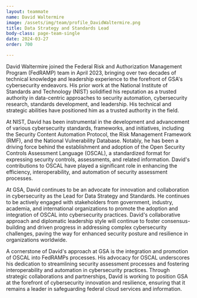 ```yaml
---
layout: teammate
name: David Waltermire
image: /assets/img/team/profile_DavidWaltermire.png
title: Data Strategy and Standards Lead
body-class: page-team-single
date: 2024-03-27
order: 700

---
```


David Waltermire joined the Federal Risk and Authorization Management Program (FedRAMP) team in April 2023, bringing over two decades of technical knowledge and leadership experience to the forefront of GSA's cybersecurity endeavors. His prior work at the National Institute of Standards and Technology (NIST) solidified his reputation as a trusted authority in data-centric approaches to security automation, cybersecurity research, standards development, and leadership. His technical and strategic abilities have positioned him as a trusted authority in the field.

At NIST, David has been instrumental in the development and advancement of various cybersecurity standards, frameworks, and initiatives, including the Security Content Automation Protocol, the Risk Management Framework (RMF), and the National Vulnerability Database. Notably, he has been a driving force behind the establishment and adoption of the Open Security Controls Assessment Language (OSCAL), a standardized format for expressing security controls, assessments, and related information. David's contributions to OSCAL have played a significant role in enhancing the efficiency, interoperability, and automation of security assessment processes.

At GSA, David continues to be an advocate for innovation and collaboration in cybersecurity as the Lead for Data Strategy and Standards. He continues to be actively engaged with stakeholders from government, industry, academia, and international organizations to promote the adoption and integration of OSCAL into cybersecurity practices. David's collaborative approach and diplomatic leadership style will continue to foster consensus-building and driven progress in addressing complex cybersecurity challenges, paving the way for enhanced security posture and resilience in organizations worldwide.

A cornerstone of David's approach at GSA is the integration and promotion of OSCAL into FedRAMPs processes. His advocacy for OSCAL underscores his dedication to streamlining security assessment processes and fostering interoperability and automation in cybersecurity practices. Through strategic collaborations and partnerships, David is working to position GSA at the forefront of cybersecurity innovation and resilience, ensuring that it remains a leader in safeguarding federal cloud services and information.
